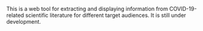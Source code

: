 This is a web tool for extracting and displaying information from COVID-19-related scientific literature for different target audiences. It is still under development.
